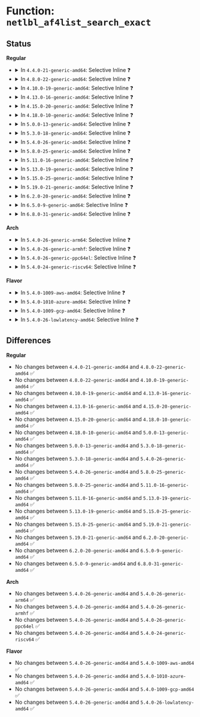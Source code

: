 # Function: <code>netlbl_af4list_search_exact</code>

## Status
<b>Regular</b>
<ul>
<li>
<details>
<summary>In <code>4.4.0-21-generic-amd64</code>: Selective Inline ❓</summary>

```c
struct netlbl_af4list * netlbl_af4list_search_exact(__be32 addr, __be32 mask, struct list_head * head)
```

```json
{
  "name": "netlbl_af4list_search_exact",
  "collision_type": "Unique Global",
  "inline_type": "Selective",
  "funcs": [
    {
      "addr": 18446744071587286752,
      "name": "netlbl_af4list_search_exact",
      "external": true,
      "loc": "net/netlabel/netlabel_addrlist.c:84",
      "file": "net/netlabel/netlabel_addrlist.c",
      "inline": "not declared, inlined",
      "caller_inline": [
        "net/netlabel/netlabel_addrlist.c:netlbl_af4list_remove"
      ],
      "caller_func": [
        "net/netlabel/netlabel_domainhash.c:netlbl_domhsh_add"
      ]
    }
  ],
  "symbols": [
    {
      "addr": 18446744071587286752,
      "name": "netlbl_af4list_search_exact",
      "section": ".text",
      "bind": "STB_GLOBAL",
      "size": 58
    }
  ]
}
```
</details>
</li>
<li>
<details>
<summary>In <code>4.8.0-22-generic-amd64</code>: Selective Inline ❓</summary>

```c
struct netlbl_af4list * netlbl_af4list_search_exact(__be32 addr, __be32 mask, struct list_head * head)
```

```json
{
  "name": "netlbl_af4list_search_exact",
  "collision_type": "Unique Global",
  "inline_type": "Selective",
  "funcs": [
    {
      "addr": 18446744071587755414,
      "name": "netlbl_af4list_search_exact",
      "external": true,
      "loc": "net/netlabel/netlabel_addrlist.c:84",
      "file": "net/netlabel/netlabel_addrlist.c",
      "inline": "not declared, inlined",
      "caller_inline": [
        "net/netlabel/netlabel_addrlist.c:netlbl_af4list_remove"
      ],
      "caller_func": [
        "net/netlabel/netlabel_domainhash.c:netlbl_domhsh_add"
      ]
    }
  ],
  "symbols": [
    {
      "addr": 18446744071587754704,
      "name": "netlbl_af4list_search_exact",
      "section": ".text",
      "bind": "STB_GLOBAL",
      "size": 58
    }
  ]
}
```
</details>
</li>
<li>
<details>
<summary>In <code>4.10.0-19-generic-amd64</code>: Selective Inline ❓</summary>

```c
struct netlbl_af4list * netlbl_af4list_search_exact(__be32 addr, __be32 mask, struct list_head * head)
```

```json
{
  "name": "netlbl_af4list_search_exact",
  "collision_type": "Unique Global",
  "inline_type": "Selective",
  "funcs": [
    {
      "addr": 18446744071587970630,
      "name": "netlbl_af4list_search_exact",
      "external": true,
      "loc": "net/netlabel/netlabel_addrlist.c:84",
      "file": "net/netlabel/netlabel_addrlist.c",
      "inline": "not declared, inlined",
      "caller_inline": [
        "net/netlabel/netlabel_addrlist.c:netlbl_af4list_remove"
      ],
      "caller_func": [
        "net/netlabel/netlabel_domainhash.c:netlbl_domhsh_add"
      ]
    }
  ],
  "symbols": [
    {
      "addr": 18446744071587969920,
      "name": "netlbl_af4list_search_exact",
      "section": ".text",
      "bind": "STB_GLOBAL",
      "size": 58
    }
  ]
}
```
</details>
</li>
<li>
<details>
<summary>In <code>4.13.0-16-generic-amd64</code>: Selective Inline ❓</summary>

```c
struct netlbl_af4list * netlbl_af4list_search_exact(__be32 addr, __be32 mask, struct list_head * head)
```

```json
{
  "name": "netlbl_af4list_search_exact",
  "collision_type": "Unique Global",
  "inline_type": "Selective",
  "funcs": [
    {
      "addr": 18446744071588128742,
      "name": "netlbl_af4list_search_exact",
      "external": true,
      "loc": "net/netlabel/netlabel_addrlist.c:84",
      "file": "net/netlabel/netlabel_addrlist.c",
      "inline": "not declared, inlined",
      "caller_inline": [
        "net/netlabel/netlabel_addrlist.c:netlbl_af4list_remove"
      ],
      "caller_func": []
    }
  ],
  "symbols": [
    {
      "addr": 18446744071588128016,
      "name": "netlbl_af4list_search_exact",
      "section": ".text",
      "bind": "STB_GLOBAL",
      "size": 58
    }
  ]
}
```
</details>
</li>
<li>
<details>
<summary>In <code>4.15.0-20-generic-amd64</code>: Selective Inline ❓</summary>

```c
struct netlbl_af4list * netlbl_af4list_search_exact(__be32 addr, __be32 mask, struct list_head * head)
```

```json
{
  "name": "netlbl_af4list_search_exact",
  "collision_type": "Unique Global",
  "inline_type": "Selective",
  "funcs": [
    {
      "addr": 18446744071588676550,
      "name": "netlbl_af4list_search_exact",
      "external": true,
      "loc": "net/netlabel/netlabel_addrlist.c:84",
      "file": "net/netlabel/netlabel_addrlist.c",
      "inline": "not declared, inlined",
      "caller_inline": [
        "net/netlabel/netlabel_addrlist.c:netlbl_af4list_remove"
      ],
      "caller_func": []
    }
  ],
  "symbols": [
    {
      "addr": 18446744071588675840,
      "name": "netlbl_af4list_search_exact",
      "section": ".text",
      "bind": "STB_GLOBAL",
      "size": 58
    }
  ]
}
```
</details>
</li>
<li>
<details>
<summary>In <code>4.18.0-10-generic-amd64</code>: Selective Inline ❓</summary>

```c
struct netlbl_af4list * netlbl_af4list_search_exact(__be32 addr, __be32 mask, struct list_head * head)
```

```json
{
  "name": "netlbl_af4list_search_exact",
  "collision_type": "Unique Global",
  "inline_type": "Selective",
  "funcs": [
    {
      "addr": 18446744071589043093,
      "name": "netlbl_af4list_search_exact",
      "external": true,
      "loc": "net/netlabel/netlabel_addrlist.c:84",
      "file": "net/netlabel/netlabel_addrlist.c",
      "inline": "not declared, inlined",
      "caller_inline": [
        "net/netlabel/netlabel_addrlist.c:netlbl_af4list_remove"
      ],
      "caller_func": []
    }
  ],
  "symbols": [
    {
      "addr": 18446744071589042384,
      "name": "netlbl_af4list_search_exact",
      "section": ".text",
      "bind": "STB_GLOBAL",
      "size": 58
    }
  ]
}
```
</details>
</li>
<li>
<details>
<summary>In <code>5.0.0-13-generic-amd64</code>: Selective Inline ❓</summary>

```c
struct netlbl_af4list * netlbl_af4list_search_exact(__be32 addr, __be32 mask, struct list_head * head)
```

```json
{
  "name": "netlbl_af4list_search_exact",
  "collision_type": "Unique Global",
  "inline_type": "Selective",
  "funcs": [
    {
      "addr": 18446744071589269093,
      "name": "netlbl_af4list_search_exact",
      "external": true,
      "loc": "net/netlabel/netlabel_addrlist.c:84",
      "file": "net/netlabel/netlabel_addrlist.c",
      "inline": "not declared, inlined",
      "caller_inline": [
        "net/netlabel/netlabel_addrlist.c:netlbl_af4list_remove"
      ],
      "caller_func": []
    }
  ],
  "symbols": [
    {
      "addr": 18446744071589268384,
      "name": "netlbl_af4list_search_exact",
      "section": ".text",
      "bind": "STB_GLOBAL",
      "size": 58
    }
  ]
}
```
</details>
</li>
<li>
<details>
<summary>In <code>5.3.0-18-generic-amd64</code>: Selective Inline ❓</summary>

```c
struct netlbl_af4list * netlbl_af4list_search_exact(__be32 addr, __be32 mask, struct list_head * head)
```

```json
{
  "name": "netlbl_af4list_search_exact",
  "collision_type": "Unique Global",
  "inline_type": "Selective",
  "funcs": [
    {
      "addr": 18446744071589724453,
      "name": "netlbl_af4list_search_exact",
      "external": true,
      "loc": "net/netlabel/netlabel_addrlist.c:70",
      "file": "net/netlabel/netlabel_addrlist.c",
      "inline": "not declared, inlined",
      "caller_inline": [
        "net/netlabel/netlabel_addrlist.c:netlbl_af4list_remove"
      ],
      "caller_func": []
    }
  ],
  "symbols": [
    {
      "addr": 18446744071589723728,
      "name": "netlbl_af4list_search_exact",
      "section": ".text",
      "bind": "STB_GLOBAL",
      "size": 58
    }
  ]
}
```
</details>
</li>
<li>
<details>
<summary>In <code>5.4.0-26-generic-amd64</code>: Selective Inline ❓</summary>

```c
struct netlbl_af4list * netlbl_af4list_search_exact(__be32 addr, __be32 mask, struct list_head * head)
```

```json
{
  "name": "netlbl_af4list_search_exact",
  "collision_type": "Unique Global",
  "inline_type": "Selective",
  "funcs": [
    {
      "addr": 18446744071589948757,
      "name": "netlbl_af4list_search_exact",
      "external": true,
      "loc": "net/netlabel/netlabel_addrlist.c:70",
      "file": "net/netlabel/netlabel_addrlist.c",
      "inline": "not declared, inlined",
      "caller_inline": [
        "net/netlabel/netlabel_addrlist.c:netlbl_af4list_remove"
      ],
      "caller_func": []
    }
  ],
  "symbols": [
    {
      "addr": 18446744071589948032,
      "name": "netlbl_af4list_search_exact",
      "section": ".text",
      "bind": "STB_GLOBAL",
      "size": 58
    }
  ]
}
```
</details>
</li>
<li>
<details>
<summary>In <code>5.8.0-25-generic-amd64</code>: Selective Inline ❓</summary>

```c
struct netlbl_af4list * netlbl_af4list_search_exact(__be32 addr, __be32 mask, struct list_head * head)
```

```json
{
  "name": "netlbl_af4list_search_exact",
  "collision_type": "Unique Global",
  "inline_type": "Selective",
  "funcs": [
    {
      "addr": 18446744071590978853,
      "name": "netlbl_af4list_search_exact",
      "external": true,
      "loc": "net/netlabel/netlabel_addrlist.c:70",
      "file": "net/netlabel/netlabel_addrlist.c",
      "inline": "not declared, inlined",
      "caller_inline": [
        "net/netlabel/netlabel_addrlist.c:netlbl_af4list_remove"
      ],
      "caller_func": []
    }
  ],
  "symbols": [
    {
      "addr": 18446744071590978144,
      "name": "netlbl_af4list_search_exact",
      "section": ".text",
      "bind": "STB_GLOBAL",
      "size": 61
    }
  ]
}
```
</details>
</li>
<li>
<details>
<summary>In <code>5.11.0-16-generic-amd64</code>: Selective Inline ❓</summary>

```c
struct netlbl_af4list * netlbl_af4list_search_exact(__be32 addr, __be32 mask, struct list_head * head)
```

```json
{
  "name": "netlbl_af4list_search_exact",
  "collision_type": "Unique Global",
  "inline_type": "Selective",
  "funcs": [
    {
      "addr": 18446744071591043477,
      "name": "netlbl_af4list_search_exact",
      "external": true,
      "loc": "net/netlabel/netlabel_addrlist.c:70",
      "file": "net/netlabel/netlabel_addrlist.c",
      "inline": "not declared, inlined",
      "caller_inline": [
        "net/netlabel/netlabel_addrlist.c:netlbl_af4list_remove"
      ],
      "caller_func": []
    }
  ],
  "symbols": [
    {
      "addr": 18446744071591042768,
      "name": "netlbl_af4list_search_exact",
      "section": ".text",
      "bind": "STB_GLOBAL",
      "size": 61
    }
  ]
}
```
</details>
</li>
<li>
<details>
<summary>In <code>5.13.0-19-generic-amd64</code>: Selective Inline ❓</summary>

```c
struct netlbl_af4list * netlbl_af4list_search_exact(__be32 addr, __be32 mask, struct list_head * head)
```

```json
{
  "name": "netlbl_af4list_search_exact",
  "collision_type": "Unique Global",
  "inline_type": "Selective",
  "funcs": [
    {
      "addr": 18446744071590974069,
      "name": "netlbl_af4list_search_exact",
      "external": true,
      "loc": "net/netlabel/netlabel_addrlist.c:70",
      "file": "net/netlabel/netlabel_addrlist.c",
      "inline": "not declared, inlined",
      "caller_inline": [
        "net/netlabel/netlabel_addrlist.c:netlbl_af4list_remove"
      ],
      "caller_func": []
    }
  ],
  "symbols": [
    {
      "addr": 18446744071590973344,
      "name": "netlbl_af4list_search_exact",
      "section": ".text",
      "bind": "STB_GLOBAL",
      "size": 58
    }
  ]
}
```
</details>
</li>
<li>
<details>
<summary>In <code>5.15.0-25-generic-amd64</code>: Selective Inline ❓</summary>

```c
struct netlbl_af4list * netlbl_af4list_search_exact(__be32 addr, __be32 mask, struct list_head * head)
```

```json
{
  "name": "netlbl_af4list_search_exact",
  "collision_type": "Unique Global",
  "inline_type": "Selective",
  "funcs": [
    {
      "addr": 18446744071591811605,
      "name": "netlbl_af4list_search_exact",
      "external": true,
      "loc": "net/netlabel/netlabel_addrlist.c:70",
      "file": "net/netlabel/netlabel_addrlist.c",
      "inline": "not declared, inlined",
      "caller_inline": [
        "net/netlabel/netlabel_addrlist.c:netlbl_af4list_remove"
      ],
      "caller_func": []
    }
  ],
  "symbols": [
    {
      "addr": 18446744071591810880,
      "name": "netlbl_af4list_search_exact",
      "section": ".text",
      "bind": "STB_GLOBAL",
      "size": 58
    }
  ]
}
```
</details>
</li>
<li>
<details>
<summary>In <code>5.19.0-21-generic-amd64</code>: Selective Inline ❓</summary>

```c
struct netlbl_af4list * netlbl_af4list_search_exact(__be32 addr, __be32 mask, struct list_head * head)
```

```json
{
  "name": "netlbl_af4list_search_exact",
  "collision_type": "Unique Global",
  "inline_type": "Selective",
  "funcs": [
    {
      "addr": 18446744071593523893,
      "name": "netlbl_af4list_search_exact",
      "external": true,
      "loc": "net/netlabel/netlabel_addrlist.c:70",
      "file": "net/netlabel/netlabel_addrlist.c",
      "inline": "not declared, inlined",
      "caller_inline": [
        "net/netlabel/netlabel_addrlist.c:netlbl_af4list_remove"
      ],
      "caller_func": []
    }
  ],
  "symbols": [
    {
      "addr": 18446744071593523056,
      "name": "netlbl_af4list_search_exact",
      "section": ".text",
      "bind": "STB_GLOBAL",
      "size": 82
    }
  ]
}
```
</details>
</li>
<li>
<details>
<summary>In <code>6.2.0-20-generic-amd64</code>: Selective Inline ❓</summary>

```c
struct netlbl_af4list * netlbl_af4list_search_exact(__be32 addr, __be32 mask, struct list_head * head)
```

```json
{
  "name": "netlbl_af4list_search_exact",
  "collision_type": "Unique Global",
  "inline_type": "Selective",
  "funcs": [
    {
      "addr": 18446744071595444309,
      "name": "netlbl_af4list_search_exact",
      "external": true,
      "loc": "net/netlabel/netlabel_addrlist.c:70",
      "file": "net/netlabel/netlabel_addrlist.c",
      "inline": "not declared, inlined",
      "caller_inline": [
        "net/netlabel/netlabel_addrlist.c:netlbl_af4list_remove"
      ],
      "caller_func": []
    }
  ],
  "symbols": [
    {
      "addr": 18446744071595443376,
      "name": "netlbl_af4list_search_exact",
      "section": ".text",
      "bind": "STB_GLOBAL",
      "size": 82
    }
  ]
}
```
</details>
</li>
<li>
<details>
<summary>In <code>6.5.0-9-generic-amd64</code>: Selective Inline ❓</summary>

```c
struct netlbl_af4list * netlbl_af4list_search_exact(__be32 addr, __be32 mask, struct list_head * head)
```

```json
{
  "name": "netlbl_af4list_search_exact",
  "collision_type": "Unique Global",
  "inline_type": "Selective",
  "funcs": [
    {
      "addr": 18446744071595951269,
      "name": "netlbl_af4list_search_exact",
      "external": true,
      "loc": "net/netlabel/netlabel_addrlist.c:70",
      "file": "net/netlabel/netlabel_addrlist.c",
      "inline": "not declared, inlined",
      "caller_inline": [
        "net/netlabel/netlabel_addrlist.c:netlbl_af4list_remove"
      ],
      "caller_func": []
    }
  ],
  "symbols": [
    {
      "addr": 18446744071595950336,
      "name": "netlbl_af4list_search_exact",
      "section": ".text",
      "bind": "STB_GLOBAL",
      "size": 82
    }
  ]
}
```
</details>
</li>
<li>
<details>
<summary>In <code>6.8.0-31-generic-amd64</code>: Selective Inline ❓</summary>

```c
struct netlbl_af4list * netlbl_af4list_search_exact(__be32 addr, __be32 mask, struct list_head * head)
```

```json
{
  "name": "netlbl_af4list_search_exact",
  "collision_type": "Unique Global",
  "inline_type": "Selective",
  "funcs": [
    {
      "addr": 18446744071596813141,
      "name": "netlbl_af4list_search_exact",
      "external": true,
      "loc": "net/netlabel/netlabel_addrlist.c:70",
      "file": "net/netlabel/netlabel_addrlist.c",
      "inline": "not declared, inlined",
      "caller_inline": [
        "net/netlabel/netlabel_addrlist.c:netlbl_af4list_remove"
      ],
      "caller_func": []
    }
  ],
  "symbols": [
    {
      "addr": 18446744071596812208,
      "name": "netlbl_af4list_search_exact",
      "section": ".text",
      "bind": "STB_GLOBAL",
      "size": 82
    }
  ]
}
```
</details>
</li>
</ul>
<b>Arch</b>
<ul>
<li>
<details>
<summary>In <code>5.4.0-26-generic-arm64</code>: Selective Inline ❓</summary>

```c
struct netlbl_af4list * netlbl_af4list_search_exact(__be32 addr, __be32 mask, struct list_head * head)
```

```json
{
  "name": "netlbl_af4list_search_exact",
  "collision_type": "Unique Global",
  "inline_type": "Selective",
  "funcs": [
    {
      "addr": 18446603336503681628,
      "name": "netlbl_af4list_search_exact",
      "external": true,
      "loc": "net/netlabel/netlabel_addrlist.c:70",
      "file": "net/netlabel/netlabel_addrlist.c",
      "inline": "not declared, inlined",
      "caller_inline": [
        "net/netlabel/netlabel_addrlist.c:netlbl_af4list_remove"
      ],
      "caller_func": []
    }
  ],
  "symbols": [
    {
      "addr": 18446603336503680544,
      "name": "netlbl_af4list_search_exact",
      "section": ".text",
      "bind": "STB_GLOBAL",
      "size": 140
    }
  ]
}
```
</details>
</li>
<li>
<details>
<summary>In <code>5.4.0-26-generic-armhf</code>: Selective Inline ❓</summary>

```c
struct netlbl_af4list * netlbl_af4list_search_exact(__be32 addr, __be32 mask, struct list_head * head)
```

```json
{
  "name": "netlbl_af4list_search_exact",
  "collision_type": "Unique Global",
  "inline_type": "Selective",
  "funcs": [
    {
      "addr": 3236317944,
      "name": "netlbl_af4list_search_exact",
      "external": true,
      "loc": "net/netlabel/netlabel_addrlist.c:70",
      "file": "net/netlabel/netlabel_addrlist.c",
      "inline": "not declared, inlined",
      "caller_inline": [
        "net/netlabel/netlabel_addrlist.c:netlbl_af4list_remove"
      ],
      "caller_func": []
    }
  ],
  "symbols": [
    {
      "addr": 3236316780,
      "name": "netlbl_af4list_search_exact",
      "section": ".text",
      "bind": "STB_GLOBAL",
      "size": 120
    }
  ]
}
```
</details>
</li>
<li>
<details>
<summary>In <code>5.4.0-26-generic-ppc64el</code>: Selective Inline ❓</summary>

```c
struct netlbl_af4list * netlbl_af4list_search_exact(__be32 addr, __be32 mask, struct list_head * head)
```

```json
{
  "name": "netlbl_af4list_search_exact",
  "collision_type": "Unique Global",
  "inline_type": "Selective",
  "funcs": [
    {
      "addr": 13835058055297508152,
      "name": "netlbl_af4list_search_exact",
      "external": true,
      "loc": "net/netlabel/netlabel_addrlist.c:70",
      "file": "net/netlabel/netlabel_addrlist.c",
      "inline": "not declared, inlined",
      "caller_inline": [
        "net/netlabel/netlabel_addrlist.c:netlbl_af4list_remove"
      ],
      "caller_func": []
    }
  ],
  "symbols": [
    {
      "addr": 13835058055297507008,
      "name": "netlbl_af4list_search_exact",
      "section": ".text",
      "bind": "STB_GLOBAL",
      "size": 108
    }
  ]
}
```
</details>
</li>
<li>
<details>
<summary>In <code>5.4.0-24-generic-riscv64</code>: Selective Inline ❓</summary>

```c
struct netlbl_af4list * netlbl_af4list_search_exact(__be32 addr, __be32 mask, struct list_head * head)
```

```json
{
  "name": "netlbl_af4list_search_exact",
  "collision_type": "Unique Global",
  "inline_type": "Selective",
  "funcs": [
    {
      "addr": 18446743936279616888,
      "name": "netlbl_af4list_search_exact",
      "external": true,
      "loc": "net/netlabel/netlabel_addrlist.c:70",
      "file": "net/netlabel/netlabel_addrlist.c",
      "inline": "not declared, inlined",
      "caller_inline": [
        "net/netlabel/netlabel_addrlist.c:netlbl_af4list_remove"
      ],
      "caller_func": []
    }
  ],
  "symbols": [
    {
      "addr": 18446743936279615856,
      "name": "netlbl_af4list_search_exact",
      "section": ".text",
      "bind": "STB_GLOBAL",
      "size": 98
    }
  ]
}
```
</details>
</li>
</ul>
<b>Flavor</b>
<ul>
<li>
<details>
<summary>In <code>5.4.0-1009-aws-amd64</code>: Selective Inline ❓</summary>

```c
struct netlbl_af4list * netlbl_af4list_search_exact(__be32 addr, __be32 mask, struct list_head * head)
```

```json
{
  "name": "netlbl_af4list_search_exact",
  "collision_type": "Unique Global",
  "inline_type": "Selective",
  "funcs": [
    {
      "addr": 18446744071589552357,
      "name": "netlbl_af4list_search_exact",
      "external": true,
      "loc": "net/netlabel/netlabel_addrlist.c:70",
      "file": "net/netlabel/netlabel_addrlist.c",
      "inline": "not declared, inlined",
      "caller_inline": [
        "net/netlabel/netlabel_addrlist.c:netlbl_af4list_remove"
      ],
      "caller_func": []
    }
  ],
  "symbols": [
    {
      "addr": 18446744071589551632,
      "name": "netlbl_af4list_search_exact",
      "section": ".text",
      "bind": "STB_GLOBAL",
      "size": 58
    }
  ]
}
```
</details>
</li>
<li>
<details>
<summary>In <code>5.4.0-1010-azure-amd64</code>: Selective Inline ❓</summary>

```c
struct netlbl_af4list * netlbl_af4list_search_exact(__be32 addr, __be32 mask, struct list_head * head)
```

```json
{
  "name": "netlbl_af4list_search_exact",
  "collision_type": "Unique Global",
  "inline_type": "Selective",
  "funcs": [
    {
      "addr": 18446744071589276933,
      "name": "netlbl_af4list_search_exact",
      "external": true,
      "loc": "net/netlabel/netlabel_addrlist.c:70",
      "file": "net/netlabel/netlabel_addrlist.c",
      "inline": "not declared, inlined",
      "caller_inline": [
        "net/netlabel/netlabel_addrlist.c:netlbl_af4list_remove"
      ],
      "caller_func": []
    }
  ],
  "symbols": [
    {
      "addr": 18446744071589276208,
      "name": "netlbl_af4list_search_exact",
      "section": ".text",
      "bind": "STB_GLOBAL",
      "size": 58
    }
  ]
}
```
</details>
</li>
<li>
<details>
<summary>In <code>5.4.0-1009-gcp-amd64</code>: Selective Inline ❓</summary>

```c
struct netlbl_af4list * netlbl_af4list_search_exact(__be32 addr, __be32 mask, struct list_head * head)
```

```json
{
  "name": "netlbl_af4list_search_exact",
  "collision_type": "Unique Global",
  "inline_type": "Selective",
  "funcs": [
    {
      "addr": 18446744071589994389,
      "name": "netlbl_af4list_search_exact",
      "external": true,
      "loc": "net/netlabel/netlabel_addrlist.c:70",
      "file": "net/netlabel/netlabel_addrlist.c",
      "inline": "not declared, inlined",
      "caller_inline": [
        "net/netlabel/netlabel_addrlist.c:netlbl_af4list_remove"
      ],
      "caller_func": []
    }
  ],
  "symbols": [
    {
      "addr": 18446744071589993664,
      "name": "netlbl_af4list_search_exact",
      "section": ".text",
      "bind": "STB_GLOBAL",
      "size": 58
    }
  ]
}
```
</details>
</li>
<li>
<details>
<summary>In <code>5.4.0-26-lowlatency-amd64</code>: Selective Inline ❓</summary>

```c
struct netlbl_af4list * netlbl_af4list_search_exact(__be32 addr, __be32 mask, struct list_head * head)
```

```json
{
  "name": "netlbl_af4list_search_exact",
  "collision_type": "Unique Global",
  "inline_type": "Selective",
  "funcs": [
    {
      "addr": 18446744071590044421,
      "name": "netlbl_af4list_search_exact",
      "external": true,
      "loc": "net/netlabel/netlabel_addrlist.c:70",
      "file": "net/netlabel/netlabel_addrlist.c",
      "inline": "not declared, inlined",
      "caller_inline": [
        "net/netlabel/netlabel_addrlist.c:netlbl_af4list_remove"
      ],
      "caller_func": []
    }
  ],
  "symbols": [
    {
      "addr": 18446744071590043696,
      "name": "netlbl_af4list_search_exact",
      "section": ".text",
      "bind": "STB_GLOBAL",
      "size": 58
    }
  ]
}
```
</details>
</li>
</ul>

## Differences
<b>Regular</b>
<ul>
<li>
No changes between <code>4.4.0-21-generic-amd64</code> and <code>4.8.0-22-generic-amd64</code> ✅
</li>
<li>
No changes between <code>4.8.0-22-generic-amd64</code> and <code>4.10.0-19-generic-amd64</code> ✅
</li>
<li>
No changes between <code>4.10.0-19-generic-amd64</code> and <code>4.13.0-16-generic-amd64</code> ✅
</li>
<li>
No changes between <code>4.13.0-16-generic-amd64</code> and <code>4.15.0-20-generic-amd64</code> ✅
</li>
<li>
No changes between <code>4.15.0-20-generic-amd64</code> and <code>4.18.0-10-generic-amd64</code> ✅
</li>
<li>
No changes between <code>4.18.0-10-generic-amd64</code> and <code>5.0.0-13-generic-amd64</code> ✅
</li>
<li>
No changes between <code>5.0.0-13-generic-amd64</code> and <code>5.3.0-18-generic-amd64</code> ✅
</li>
<li>
No changes between <code>5.3.0-18-generic-amd64</code> and <code>5.4.0-26-generic-amd64</code> ✅
</li>
<li>
No changes between <code>5.4.0-26-generic-amd64</code> and <code>5.8.0-25-generic-amd64</code> ✅
</li>
<li>
No changes between <code>5.8.0-25-generic-amd64</code> and <code>5.11.0-16-generic-amd64</code> ✅
</li>
<li>
No changes between <code>5.11.0-16-generic-amd64</code> and <code>5.13.0-19-generic-amd64</code> ✅
</li>
<li>
No changes between <code>5.13.0-19-generic-amd64</code> and <code>5.15.0-25-generic-amd64</code> ✅
</li>
<li>
No changes between <code>5.15.0-25-generic-amd64</code> and <code>5.19.0-21-generic-amd64</code> ✅
</li>
<li>
No changes between <code>5.19.0-21-generic-amd64</code> and <code>6.2.0-20-generic-amd64</code> ✅
</li>
<li>
No changes between <code>6.2.0-20-generic-amd64</code> and <code>6.5.0-9-generic-amd64</code> ✅
</li>
<li>
No changes between <code>6.5.0-9-generic-amd64</code> and <code>6.8.0-31-generic-amd64</code> ✅
</li>
</ul>
<b>Arch</b>
<ul>
<li>
No changes between <code>5.4.0-26-generic-amd64</code> and <code>5.4.0-26-generic-arm64</code> ✅
</li>
<li>
No changes between <code>5.4.0-26-generic-amd64</code> and <code>5.4.0-26-generic-armhf</code> ✅
</li>
<li>
No changes between <code>5.4.0-26-generic-amd64</code> and <code>5.4.0-26-generic-ppc64el</code> ✅
</li>
<li>
No changes between <code>5.4.0-26-generic-amd64</code> and <code>5.4.0-24-generic-riscv64</code> ✅
</li>
</ul>
<b>Flavor</b>
<ul>
<li>
No changes between <code>5.4.0-26-generic-amd64</code> and <code>5.4.0-1009-aws-amd64</code> ✅
</li>
<li>
No changes between <code>5.4.0-26-generic-amd64</code> and <code>5.4.0-1010-azure-amd64</code> ✅
</li>
<li>
No changes between <code>5.4.0-26-generic-amd64</code> and <code>5.4.0-1009-gcp-amd64</code> ✅
</li>
<li>
No changes between <code>5.4.0-26-generic-amd64</code> and <code>5.4.0-26-lowlatency-amd64</code> ✅
</li>
</ul>
